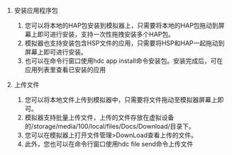 1.  安装应用程序包

    1.  您可以将本地的HAP包安装到模拟器上，只需要将本地的HAP包拖动到屏幕上即可进行安装，支持一次性拖拽安装多个HAP包。
    2.  模拟器也支持安装包含HSP文件的应用，只需要将HSP和HAP一起拖动到屏幕上即可进行安装。
    3.  也可以在命令行窗口使用hdc app install命令安装包。安装完成后，可在应用列表里查看已安装的应用
2.  上传文件

    1.  您可以将本地文件上传到模拟器中，只需要将文件拖动至模拟器屏幕上即可。
    2.  模拟器支持批量上传文件，上传的文件存放在虚拟设备的/storage/media/100/local/files/Docs/Download/目录下。
    3.  您可以在模拟器上打开文件管理>DownLoad查看上传的文件。
    4.  此外，您也可以在命令行窗口使用hdc file send命令上传文件

